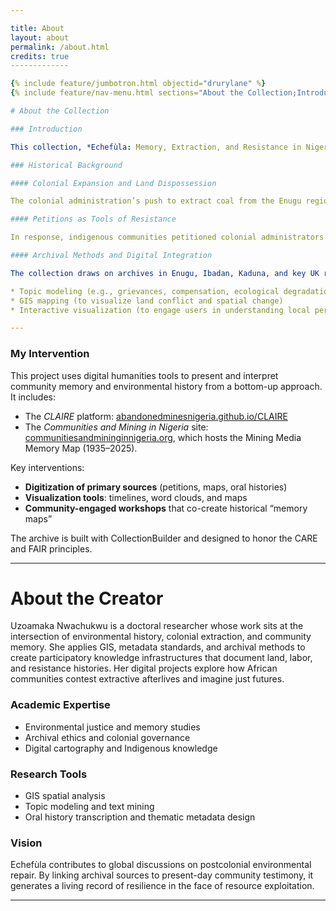 ```yaml
---

title: About
layout: about
permalink: /about.html
credits: true
-------------

{% include feature/jumbotron.html objectid="drurylane" %}
{% include feature/nav-menu.html sections="About the Collection;Introduction;Historical Background;My Intervention;About the Creator" %}

# About the Collection

### Introduction

This collection, *Echefùla: Memory, Extraction, and Resistance in Nigeria (MERIN)*, investigates the complex interactions between colonial authorities and indigenous communities in Eastern Nigeria from 1915 to 1940, focusing on land acquisition and community resistance in resource extraction zones. Drawing from digitized petitions, engineering reports, oral histories, and colonial maps, the collection explores the enduring legacies of mining violence and land dispossession. It is grounded in archival materials and community memory work and forms part of Uzoamaka Nwachukwu’s dissertation research.

### Historical Background

#### Colonial Expansion and Land Dispossession

The colonial administration’s push to extract coal from the Enugu region in the early 20th century marked a turning point in Nigeria’s resource governance. The Crown Lands Ordinance enabled mass expropriation of indigenous land, justifying colonial infrastructural expansion and extraction.

#### Petitions as Tools of Resistance

In response, indigenous communities petitioned colonial administrators to reclaim lost land, contest legal injustices, and demand compensation. From the 1915 land protest of Chief Onyeama to 1930s petitions from Ngwo chiefs over unused crown lands, these materials offer a counter-archive of resistance.

#### Archival Methods and Digital Integration

The collection draws on archives in Enugu, Ibadan, Kaduna, and key UK repositories (Kew, Oxford, Bristol, Liverpool). It uses:

* Topic modeling (e.g., grievances, compensation, ecological degradation)
* GIS mapping (to visualize land conflict and spatial change)
* Interactive visualization (to engage users in understanding local perspectives on extraction)

---
```


### My Intervention

This project uses digital humanities tools to present and interpret community memory and environmental history from a bottom-up approach. It includes:

* The *CLAIRE* platform: [abandonedminesnigeria.github.io/CLAIRE](https://abandonedminesnigeria.github.io/CLAIRE)
* The *Communities and Mining in Nigeria* site: [communitiesandmininginnigeria.org](https://www.communitiesandmininginnigeria.org), which hosts the Mining Media Memory Map (1935–2025).

Key interventions:

* **Digitization of primary sources** (petitions, maps, oral histories)
* **Visualization tools**: timelines, word clouds, and maps
* **Community-engaged workshops** that co-create historical “memory maps”

The archive is built with CollectionBuilder and designed to honor the CARE and FAIR principles.

---

# About the Creator

Uzoamaka Nwachukwu is a doctoral researcher whose work sits at the intersection of environmental history, colonial extraction, and community memory. She applies GIS, metadata standards, and archival methods to create participatory knowledge infrastructures that document land, labor, and resistance histories. Her digital projects explore how African communities contest extractive afterlives and imagine just futures.

### Academic Expertise

* Environmental justice and memory studies
* Archival ethics and colonial governance
* Digital cartography and Indigenous knowledge

### Research Tools

* GIS spatial analysis
* Topic modeling and text mining
* Oral history transcription and thematic metadata design

### Vision

Echefùla contributes to global discussions on postcolonial environmental repair. By linking archival sources to present-day community testimony, it generates a living record of resilience in the face of resource exploitation.

---


